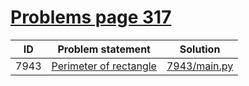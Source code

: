 # [Problems page 317](https://www.e-olymp.com/en/problems?page=317)


| ID   | Problem statement                                                  | Solution                     |
|------|--------------------------------------------------------------------|------------------------------|
| 7943 | [Perimeter of rectangle](https://www.e-olymp.com/en/problems/7943) | [7943/main.py](7943/main.py) |

